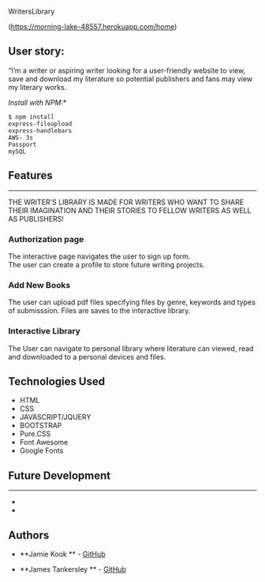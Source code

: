 WritersLibrary

(https://morning-lake-48557.herokuapp.com/home)

## User story: 
“I’m a writer or aspiring writer looking for a user-friendly website to view, save and download my literature so potential publishers and fans may view my literary works.


*Install with NPM:**

```shell
$ npm install 
express-fileupload
express-handlebars
AWS- 3s
Passport
mySQL
```

## Features
-----------

THE WRITER'S LIBRARY IS MADE FOR WRITERS WHO WANT TO SHARE THEIR IMAGINATION AND THEIR STORIES TO FELLOW WRITERS AS WELL AS PUBLISHERS!

### Authorization page 
The interactive page navigates the user to sign up form.  
The user can create a profile to store future writing projects. 

### Add New Books
The user can upload pdf files specifying files by genre, keywords and types of submisssion. 
Files are saves to the interactive library. 

### Interactive Library 
The User can navigate to personal library where literature can viewed, read and downloaded to 
a personal devices and files.


## Technologies Used
* HTML
* CSS 
* JAVASCRIPT/JQUERY
* BOOTSTRAP 
* Pure.CSS
* Font Awesome
* Google Fonts

## Future Development 
---------------------
*  
* 

## Authors
* **Jamie Kook ** - [GitHub](https://github.com/JamieKook)

* **James Tankersley ** - [GitHub](https://github.com/jamestankersley)


